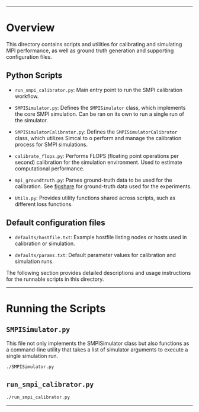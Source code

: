 
---
# Overview
This directory contains scripts and utilities for calibrating and simulating MPI performance, as well as ground truth generation and supporting configuration files.

## Python Scripts
- `run_smpi_calibrator.py`: Main entry point to run the SMPI calibration workflow.

- `SMPISimulator.py`: Defines the `SMPISimulator` class, which implements the core SMPI simulation. Can be ran on its own to run a single run of the simulator.

- `SMPISimulatorCalibrator.py`: Defines the `SMPISimulatorCalibrator` class, which utilizes Simcal to o perform and manage the calibration process for SMPI simulations.

- `calibrate_flops.py`: Performs FLOPS (floating point operations per second) calibration for the simulation environment. Used to estimate computational performance.

- `mpi_groundtruth.py`: Parses ground-truth data to be used for the calibration. See [figshare](https://doi.org/10.6084/m9.figshare.30132955) for ground-truth data used for the experiments.

- `Utils.py`: Provides utility functions shared across scripts, such as different loss functions.

## Default configuration files

- `defaults/hostfile.txt`: Example hostfile listing nodes or hosts used in calibration or simulation.

- `defaults/params.txt`: Default parameter values for calibration and simulation runs.

The following section provides detailed descriptions and usage instructions for the runnable scripts in this directory.

---

# Running the Scripts

## `SMPISimulator.py`
This file not only implements the SMPISimulator class but also functions as a command-line utility that takes a list of simulator arguments to execute a single simulation run.

```bash
./SMPISimulator.py
```
## `run_smpi_calibrator.py`

```bash
./run_smpi_calibrator.py
```
---